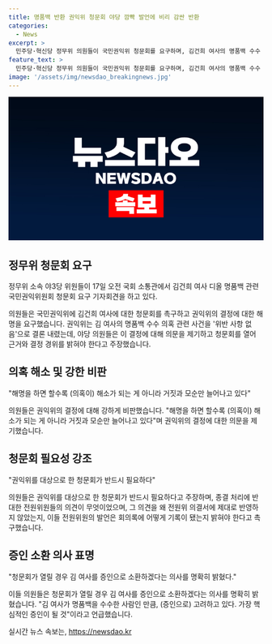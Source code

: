 ```yaml
---
title: 명품백 반환 권익위 청문회 야당 깜빡 발언에 비리 감싼 반환
categories:
  - News
excerpt: >
  민주당·혁신당 정무위 의원들이 국민권익위 청문회를 요구하며, 김건희 여사의 명품백 수수 의혹에 대한 해명을 촉구했다. 국민권익위는 이 사건을 종결 처리했지만, 야당 의원들은 이를 믿을 수 없다고 주장했다. 또한, 권익위의 결정 절차와 문제점을 밝히고, 권익위가 조사를 진행하지 않은 이유를 촉구했다. 더불어 김 여사를 증인으로 부를 의사를 밝히며, 권익위에 대한 청문회의 필요성을 강조했다.
feature_text: >
  민주당·혁신당 정무위 의원들이 국민권익위 청문회를 요구하며, 김건희 여사의 명품백 수수 의혹에 대한 해명을 촉구했다. 국민권익위는 이 사건을 종결 처리했지만, 야당 의원들은 이를 믿을 수 없다고 주장했다. 또한, 권익위의 결정 절차와 문제점을 밝히고, 권익위가 조사를 진행하지 않은 이유를 촉구했다. 더불어 김 여사를 증인으로 부를 의사를 밝히며, 권익위에 대한 청문회의 필요성을 강조했다.
image: '/assets/img/newsdao_breakingnews.jpg'
---
```


<p><img src="/assets/img/newsdao_breakingnews.jpg" alt="bookingtag 속보" /></p>

<h2 data-ke-size="size26">정무위 청문회 요구</h2>

<p data-ke-size="size16">정무위 소속 야3당 위원들이 17일 오전 국회 소통관에서 김건희 여사 디올 명품백 관련 국민권익위원회 청문회 요구 기자회견을 하고 있다.</p>

<p>의원들은 국민권익위에 김건희 여사에 대한 청문회를 촉구하고 권익위의 결정에 대한 해명을 요구했습니다. 권익위는 김 여사의 명품백 수수 의혹 관련 사건을 '위반 사항 없음'으로 결론 내렸는데, 야당 의원들은 이 결정에 대해 의문을 제기하고 청문회를 열어 근거와 결정 경위를 밝혀야 한다고 주장했습니다.</p>

<h2 data-ke-size="size26">의혹 해소 및 강한 비판</h2>

<p data-ke-size="size16">"해명을 하면 할수록 (의혹이) 해소가 되는 게 아니라 거짓과 모순만 늘어나고 있다"</p>

<p>의원들은 권익위의 결정에 대해 강하게 비판했습니다. "해명을 하면 할수록 (의혹이) 해소가 되는 게 아니라 거짓과 모순만 늘어나고 있다"며 권익위의 결정에 대한 의문을 제기했습니다.</p>

<h2 data-ke-size="size26">청문회 필요성 강조</h2>

<p data-ke-size="size16">"권익위를 대상으로 한 청문회가 반드시 필요하다"</p>

<p>의원들은 권익위를 대상으로 한 청문회가 반드시 필요하다고 주장하며, 종결 처리에 반대한 전원위원들의 의견이 무엇이었으며, 그 의견을 왜 전원위 의결서에 제대로 반영하지 않았는지, 이들 전원위원의 발언은 회의록에 어떻게 기록이 됐는지 밝혀야 한다고 촉구했습니다.</p>

<h2 data-ke-size="size26">증인 소환 의사 표명</h2>

<p data-ke-size="size16">"청문회가 열릴 경우 김 여사를 증인으로 소환하겠다는 의사를 명확히 밝혔다."</p>

<p>이들 의원들은 청문회가 열릴 경우 김 여사를 증인으로 소환하겠다는 의사를 명확히 밝혔습니다. "김 여사가 명품백을 수수한 사람인 만큼, (증인으로) 고려하고 있다. 가장 핵심적인 증인이 될 것"이라고 언급했습니다.</p>
실시간 뉴스 속보는, <a href="https://newsdao.kr" rel="dofollow">https://newsdao.kr</a>


